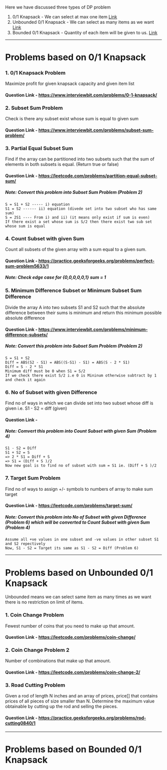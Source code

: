 Here we have discussed three types of DP problem
1. 0/1 Knapsack - We can select at max one item [Link](#problems-based-on-01-knapsack)  
2. Unbounded 0/1 Knapsack - We can select as many items as we want [Link](#problems-based-on-unbounded-01-knapsack)  
3. Bounded 0/1 Knapsack - Quantity of each item will be given to us.  [Link](#problems-based-on-bounded-01-knapsack)  
  
---
  
# Problems based on 0/1 Knapsack

### 1. 0/1 Knapsack Problem 
   Maximize profit for given knapsack capacity and given item list  
  #### Question Link - https://www.interviewbit.com/problems/0-1-knapsack/  
  
### 2. Subset Sum Problem  
  Check is there any subset exist whose sum is equal to given sum  
  #### Question Link - https://www.interviewbit.com/problems/subset-sum-problem/  

### 3. Partial Equal Subset Sum  
  Find if the array can be partitioned into two subsets such that the sum of elements in both subsets is equal. (Return true or false)  
  #### Question Link - https://leetcode.com/problems/partition-equal-subset-sum/  
  ##### Note: Convert this problem into Subset Sum Problem (Problem 2)  
   ```
   S = S1 + S2 ----- i) equation  
   S1 = S2 ------ ii) equation (divede set into two subset who has same sum)   
   S = 2S1 ---- From i) and ii) (it means only exist if sum is even)   
   If there exist a set whose sum is S/2 then there exist two sub set whose sum is equal   
   ```   
   
### 4. Count Subset with given Sum 
  Count all subsets of the given array with a sum equal to a given sum.    
  #### Question Link - https://practice.geeksforgeeks.org/problems/perfect-sum-problem5633/1  
  ##### Note: Check edge case for {0,0,0,0,0,1} sum = 1   
  
  
### 5. Minimum Difference Subset or Minimum Subset Sum Difference 
  Divide the array A into two subsets S1 and S2 such that the absolute difference between their sums is minimum and return this minimum possible absolute difference     
  #### Question Link - https://www.interviewbit.com/problems/minimum-difference-subsets/
  ##### Note: Convert this problem into Subset Sum Problem (Problem 2)  
  ```
  S = S1 + S2  
  Diff = ABS(S2 - S1) = ABS((S-S1) - S1) = ABS(S - 2 * S1)  
  Diff = S - 2 * S1  
  Minimum diff must be 0 when S1 = S/2   
  If we check there exist S/2 i.e 0 is Mininum otherwise subtract by 1 and check it again
  ```  
  
### 6. No of Subset with given Difference  
  Find no of ways in which we can divide set into two subset whose diff is given i.e. S1 - S2 = diff (given)
  #### Question Link -  
  ##### Note: Comvert this problem into Count Subset with given Sum (Problem 4)
  ```
  S1 - S2 = Diff
  S1 + S2 = S
  => 2 * S1 = Diff + S
  => S1 = (Diff + S )/2
  Now new goal is to find no of subset with sum = S1 ie. (Diff + S )/2
  ```  
  
### 7. Target Sum Problem  
  Find no of ways to assign +/- symbols to numbers of array to make sum target  
  #### Question Link - https://leetcode.com/problems/target-sum/  
  ##### Note: Convert this problem into No of Subset with given Difference (Problem 6) which will be converted to Count Subset with given Sum (Problem 4)  
  ```
  Assume all +ve values in one subset and -ve values in other subset S1 and S2 repectively
  Now, S1 - S2 = Target its same as S1 - S2 = Diff (Problem 6)
  ```  
  
 ---
    
    
  
  # Problems based on Unbounded 0/1 Knapsack  
  Unbounded means we can select same item as many times as we want there is no restriction on limit of items.  
  
  ### 1. Coin Change Problem 
   Fewest number of coins that you need to make up that amount.  
  #### Question Link - https://leetcode.com/problems/coin-change/  
  
  
  ### 2. Coin Change Problem 2
  Number of combinations that make up that amount.  
  #### Question Link - https://leetcode.com/problems/coin-change-2/  
  
  ### 3. Road Cutting Problem
  Given a rod of length N inches and an array of prices, price[] that contains prices of all pieces of size smaller than N. Determine the maximum value obtainable by cutting up the rod and selling the pieces.
  #### Question Link - https://practice.geeksforgeeks.org/problems/rod-cutting0840/1
  
---
    
# Problems based on Bounded 0/1 Knapsack  
  
  
  
  
   
   
